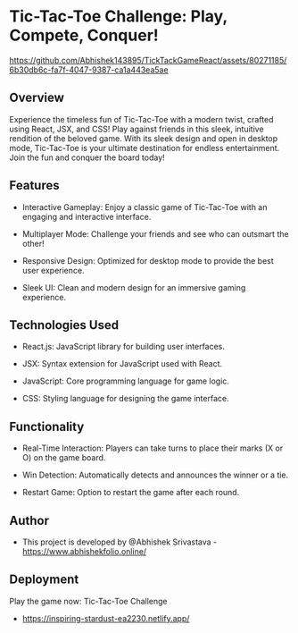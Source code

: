 # Tic-Tac-Toe Challenge: Play, Compete, Conquer!


https://github.com/Abhishek143895/TickTackGameReact/assets/80271185/6b30db6c-fa7f-4047-9387-ca1a443ea5ae


## Overview

Experience the timeless fun of Tic-Tac-Toe with a modern twist, crafted using React, JSX, and CSS! Play against friends in this sleek, intuitive rendition of the beloved game. With its sleek design and open in desktop mode, Tic-Tac-Toe is your ultimate destination for endless entertainment. Join the fun and conquer the board today!

## Features

- Interactive Gameplay: Enjoy a classic game of Tic-Tac-Toe with an engaging and interactive interface.

- Multiplayer Mode: Challenge your friends and see who can outsmart the other!

- Responsive Design: Optimized for desktop mode to provide the best user experience.

- Sleek UI: Clean and modern design for an immersive gaming experience.

## Technologies Used

- React.js: JavaScript library for building user interfaces.
  
- JSX: Syntax extension for JavaScript used with React.
  
- JavaScript: Core programming language for game logic.
  
- CSS: Styling language for designing the game interface.

## Functionality

- Real-Time Interaction: Players can take turns to place their marks (X or O) on the game board.

- Win Detection: Automatically detects and announces the winner or a tie.

- Restart Game: Option to restart the game after each round.

## Author
- This project is developed by @Abhishek Srivastava - https://www.abhishekfolio.online/

## Deployment
Play the game now: Tic-Tac-Toe Challenge 
- https://inspiring-stardust-ea2230.netlify.app/

